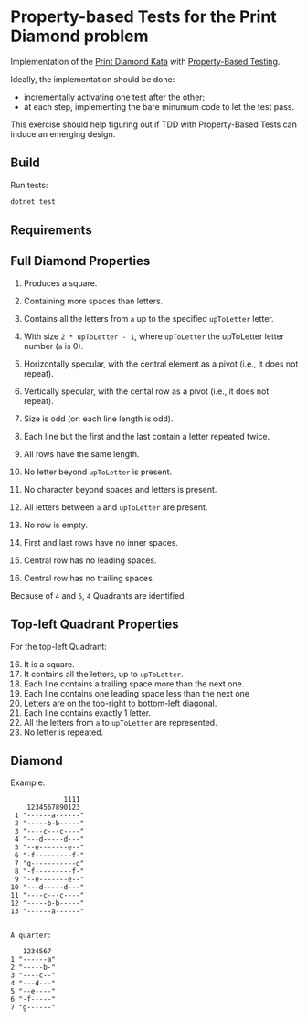 # Property-based Tests for the Print Diamond problem

Implementation of the [Print Diamond Kata](https://blog.cyber-dojo.org/2014/10/breaking-down-problem.html)
with [Property-Based Testing](https://arialdomartini.github.io/property-testing).

Ideally, the implementation should be done:

- incrementally activating one test after the other;
- at each step, implementing the bare minumum code to let the test
  pass.
  
This exercise should help figuring out if TDD with Property-Based
Tests can induce an emerging design.

## Build
Run tests:

```bash
dotnet test
```


## Requirements

## Full Diamond Properties

1. Produces a square.
2. Containing more spaces than letters.
3. Contains all the letters from `a` up to the specified `upToLetter` letter.
3. With size `2 * upToLetter - 1`, where `upToLetter` the upToLetter letter number
(`a` is 0).
4. Horizontally specular, with the central element as a pivot (i.e.,
   it does not repeat).
5. Vertically specular, with the cental row as a pivot (i.e., it does
   not repeat).
6. Size is odd (or: each line length is odd).
7. Each line but the first and the last contain a letter repeated twice.


8. All rows have the same length.
9. No letter beyond `upToLetter` is present.
10. No character beyond spaces and letters is present.
11. All letters between `a` and `upToLetter` are present.
12. No row is empty.
13. First and last rows have no inner spaces.
14. Central row has no leading spaces.
15. Central row has no trailing spaces.


Because of `4` and `5`, `4` Quadrants are identified.


## Top-left Quadrant Properties
For the top-left Quadrant: 

16. It is a square.
17. It contains all the letters, up to `upToLetter`.
18. Each line contains a trailing space more than the next one.
19. Each line contains one leading space less than the next one
20. Letters are on the top-right to bottom-left diagonal.
21. Each line contains exactly 1 letter.
22. All the letters from `a` to `upToLetter` are represented.
23. No letter is repeated.

## Diamond

Example:

```
             1111
    1234567890123 
 1 "------a------"
 2 "-----b-b-----"
 3 "----c---c----"
 4 "---d-----d---"
 5 "--e-------e--"
 6 "-f---------f-"
 7 "g-----------g"
 8 "-f---------f-"
 9 "--e-------e--"
10 "---d-----d---"
11 "----c---c----"
12 "-----b-b-----"
13 "------a------"


A quarter:

   1234567
1 "------a"
2 "-----b-"
3 "----c--"
4 "---d---"
5 "--e----"
6 "-f-----"
7 "g------"
```

